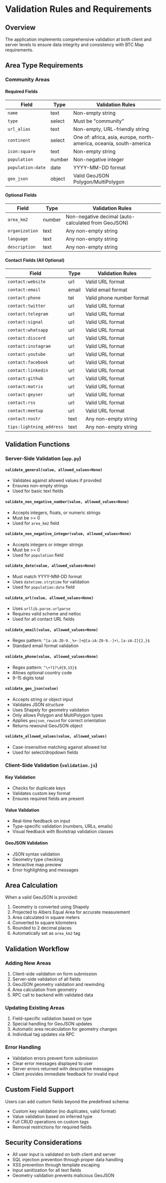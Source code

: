 
# Validation Rules and Requirements

## Overview

The application implements comprehensive validation at both client and server levels to ensure data integrity and consistency with BTC Map requirements.

## Area Type Requirements

### Community Areas

#### Required Fields

| Field | Type | Validation Rules |
|-------|------|------------------|
| `name` | text | Non-empty string |
| `type` | select | Must be "community" |
| `url_alias` | text | Non-empty, URL-friendly string |
| `continent` | select | One of: africa, asia, europe, north-america, oceania, south-america |
| `icon:square` | text | Non-empty string |
| `population` | number | Non-negative integer |
| `population:date` | date | YYYY-MM-DD format |
| `geo_json` | object | Valid GeoJSON Polygon/MultiPolygon |

#### Optional Fields

| Field | Type | Validation Rules |
|-------|------|------------------|
| `area_km2` | number | Non-negative decimal (auto-calculated from GeoJSON) |
| `organization` | text | Any non-empty string |
| `language` | text | Any non-empty string |
| `description` | text | Any non-empty string |

#### Contact Fields (All Optional)
| Field | Type | Validation Rules |
|-------|------|------------------|
| `contact:website` | url | Valid URL format |
| `contact:email` | email | Valid email format |
| `contact:phone` | tel | Valid phone number format |
| `contact:twitter` | url | Valid URL format |
| `contact:telegram` | url | Valid URL format |
| `contact:signal` | url | Valid URL format |
| `contact:whatsapp` | url | Valid URL format |
| `contact:discord` | url | Valid URL format |
| `contact:instagram` | url | Valid URL format |
| `contact:youtube` | url | Valid URL format |
| `contact:facebook` | url | Valid URL format |
| `contact:linkedin` | url | Valid URL format |
| `contact:github` | url | Valid URL format |
| `contact:matrix` | url | Valid URL format |
| `contact:geyser` | url | Valid URL format |
| `contact:rss` | url | Valid URL format |
| `contact:meetup` | url | Valid URL format |
| `contact:nostr` | text | Any non-empty string |
| `tips:lightning_address` | text | Any non-empty string |

## Validation Functions

### Server-Side Validation (`app.py`)

#### `validate_general(value, allowed_values=None)`
- Validates against allowed values if provided
- Ensures non-empty strings
- Used for basic text fields

#### `validate_non_negative_number(value, allowed_values=None)`
- Accepts integers, floats, or numeric strings
- Must be >= 0
- Used for `area_km2` field

#### `validate_non_negative_integer(value, allowed_values=None)`
- Accepts integers or integer strings
- Must be >= 0
- Used for `population` field

#### `validate_date(value, allowed_values=None)`
- Must match YYYY-MM-DD format
- Uses `datetime.strptime` for validation
- Used for `population:date` field

#### `validate_url(value, allowed_values=None)`
- Uses `urllib.parse.urlparse`
- Requires valid scheme and netloc
- Used for all contact URL fields

#### `validate_email(value, allowed_values=None)`
- Regex pattern: `^[a-zA-Z0-9._%+-]+@[a-zA-Z0-9.-]+\.[a-zA-Z]{2,}$`
- Standard email format validation

#### `validate_phone(value, allowed_values=None)`
- Regex pattern: `^\+?1?\d{9,15}$`
- Allows optional country code
- 9-15 digits total

#### `validate_geo_json(value)`
- Accepts string or object input
- Validates JSON structure
- Uses Shapely for geometry validation
- Only allows Polygon and MultiPolygon types
- Applies `geojson_rewind` for correct orientation
- Returns rewound GeoJSON object

#### `validate_allowed_values(value, allowed_values)`
- Case-insensitive matching against allowed list
- Used for select/dropdown fields

### Client-Side Validation (`validation.js`)

#### Key Validation
- Checks for duplicate keys
- Validates custom key format
- Ensures required fields are present

#### Value Validation
- Real-time feedback on input
- Type-specific validation (numbers, URLs, emails)
- Visual feedback with Bootstrap validation classes

#### GeoJSON Validation
- JSON syntax validation
- Geometry type checking
- Interactive map preview
- Error highlighting and messages

## Area Calculation

When a valid GeoJSON is provided:
1. Geometry is converted using Shapely
2. Projected to Albers Equal Area for accurate measurement
3. Area calculated in square meters
4. Converted to square kilometers
5. Rounded to 2 decimal places
6. Automatically set as `area_km2` tag

## Validation Workflow

### Adding New Areas
1. Client-side validation on form submission
2. Server-side validation of all fields
3. GeoJSON geometry validation and rewinding
4. Area calculation from geometry
5. RPC call to backend with validated data

### Updating Existing Areas
1. Field-specific validation based on type
2. Special handling for GeoJSON updates
3. Automatic area recalculation for geometry changes
4. Individual tag updates via RPC

### Error Handling
- Validation errors prevent form submission
- Clear error messages displayed to user
- Server errors returned with descriptive messages
- Client provides immediate feedback for invalid input

## Custom Field Support

Users can add custom fields beyond the predefined schema:
- Custom key validation (no duplicates, valid format)
- Value validation based on inferred type
- Full CRUD operations on custom tags
- Removal restrictions for required fields

## Security Considerations

- All user input is validated on both client and server
- SQL injection prevention through proper data handling
- XSS prevention through template escaping
- Input sanitization for all text fields
- Geometry validation prevents malicious GeoJSON
